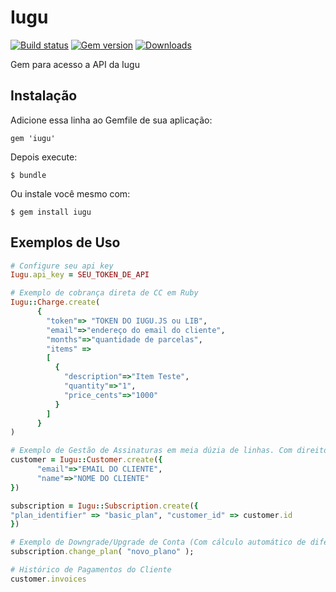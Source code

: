 # Iugu

[![Build status](https://img.shields.io/travis/iugu/iugu-ruby.svg)](https://travis-ci.org/iugu/iugu-ruby)
[![Gem version](https://img.shields.io/gem/v/iugu.svg)](https://rubygems.org/gems/iugu)
[![Downloads](https://img.shields.io/gem/dt/iugu.svg)](https://rubygems.org/gems/iugu)

Gem para acesso a API da Iugu

## Instalação

Adicione essa linha ao Gemfile de sua aplicação:

    gem 'iugu'

Depois execute:

    $ bundle

Ou instale você mesmo com:

    $ gem install iugu

## Exemplos de Uso

```ruby
# Configure seu api key
Iugu.api_key = SEU_TOKEN_DE_API

# Exemplo de cobrança direta de CC em Ruby
Iugu::Charge.create(
      {
        "token"=> "TOKEN DO IUGU.JS ou LIB",
        "email"=>"endereço do email do cliente",
        "months"=>"quantidade de parcelas",
        "items" =>
        [
          {
            "description"=>"Item Teste",
            "quantity"=>"1",
            "price_cents"=>"1000"
          }
        ]
      }
)

# Exemplo de Gestão de Assinaturas em meia dúzia de linhas. Com direito a pagamento recorrente via Cartão ou Boleto. No caso de Cartão, recomenda-se vincular um token ao customer (Default Payment Method).
customer = Iugu::Customer.create({
      "email"=>"EMAIL DO CLIENTE",
      "name"=>"NOME DO CLIENTE"
})

subscription = Iugu::Subscription.create({
"plan_identifier" => "basic_plan", "customer_id" => customer.id
})

# Exemplo de Downgrade/Upgrade de Conta (Com cálculo automático de diferença de valores entre planos, créditos, etc)
subscription.change_plan( "novo_plano" );

# Histórico de Pagamentos do Cliente
customer.invoices
```

